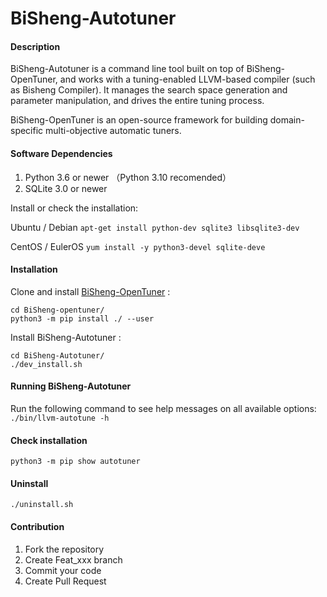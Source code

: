 # BiSheng-Autotuner

#### Description
BiSheng-Autotuner is a command line tool built on top of BiSheng-OpenTuner, and works with a tuning-enabled LLVM-based compiler (such as Bisheng Compiler). It manages the search space generation and parameter manipulation, and drives the entire tuning process.

BiSheng-OpenTuner is an open-source framework for building domain-specific multi-objective automatic tuners.

#### Software Dependencies

1.  Python 3.6 or newer （Python 3.10 recomended）
2.  SQLite 3.0 or newer

Install or check the installation:

Ubuntu / Debian
`apt-get install python-dev sqlite3 libsqlite3-dev`

CentOS / EulerOS
`yum install -y python3-devel sqlite-deve`


#### Installation

Clone and install [BiSheng-OpenTuner](https://gitee.com/src-openeuler/BiSheng-opentuner/tree/master) :
```
cd BiSheng-opentuner/
python3 -m pip install ./ --user
```

Install BiSheng-Autotuner :
```
cd BiSheng-Autotuner/
./dev_install.sh
```

#### Running BiSheng-Autotuner

Run the following command to see help messages on all available options:
`./bin/llvm-autotune -h`

#### Check installation

`python3 -m pip show autotuner`

#### Uninstall

`./uninstall.sh`

#### Contribution

1.  Fork the repository
2.  Create Feat_xxx branch
3.  Commit your code
4.  Create Pull Request
